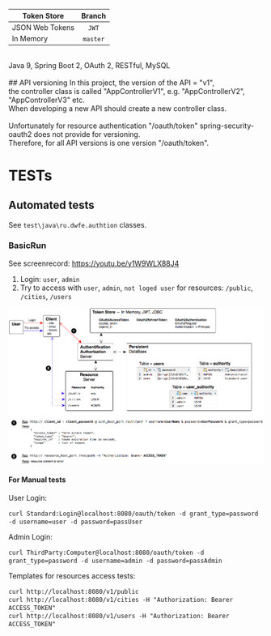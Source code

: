 | Token Store          | Branch        |
|----------------------|:-------------:|
| JSON Web Tokens      | `JWT`         |
| In Memory            | `master`      |
<br>
Java 9, Spring Boot 2, OAuth 2, RESTful, MySQL<br>
<br>
## API versioning
In this project, the version of the API = "v1",<br>
the controller class is called "AppControllerV1", e.g. "AppControllerV2", "AppControllerV3" etc.<br>
When developing a new API should create a new controller class.<br><br>
Unfortunately for resource authentication "/oauth/token" spring-security-oauth2 does not provide for versioning.<br>
Therefore, for all API versions is one version "/oauth/token".

# TESTs
## Automated tests
See `test\java\ru.dwfe.authtion` classes.
### BasicRun
See screenrecord: https://youtu.be/y1W9WLX88J4
1. Login: `user`, `admin`
2. Try to access with `user`, `admin`, `not loged user` for resources: `/public`, `/cities`, `/users`

![Basic Run](./Authtion_BasicRun.png)

#### For Manual tests
User Login:
```
curl Standard:Login@localhost:8080/oauth/token -d grant_type=password -d username=user -d password=passUser
```

Admin Login:
```
curl ThirdParty:Computer@localhost:8080/oauth/token -d grant_type=password -d username=admin -d password=passAdmin
```

Templates for resources access tests:
```
curl http://localhost:8080/v1/public
curl http://localhost:8080/v1/cities -H "Authorization: Bearer ACCESS_TOKEN"
curl http://localhost:8080/v1/users -H "Authorization: Bearer ACCESS_TOKEN"
```
